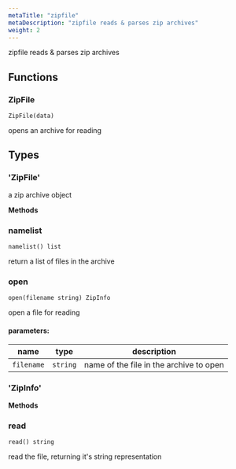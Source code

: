 ```yaml
---
metaTitle: "zipfile"
metaDescription: "zipfile reads & parses zip archives"
weight: 2
---
```


zipfile reads & parses zip archives

## Functions



### ZipFile

```
ZipFile(data)
```

opens an archive for reading



## Types

### 'ZipFile'

a zip archive object

**Methods**

### namelist

```
namelist() list
```

return a list of files in the archive


### open

```
open(filename string) ZipInfo
```

open a file for reading

#### parameters:

| name | type | description |
|------|------|-------------|
| `filename` | `string` | name of the file in the archive to open |


### 'ZipInfo'



**Methods**

### read

```
read() string
```

read the file, returning it's string representation


